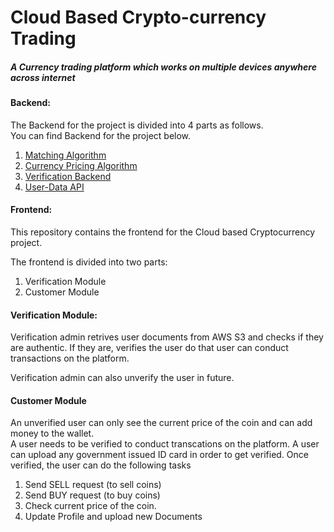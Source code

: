 # Cloud Based Crypto-currency Trading

##### A Currency trading platform which works on multiple devices anywhere across internet

#### Backend:
The Backend for the project is divided into 4 parts as follows. <br/>
You can find Backend for the project below.
1. [Matching Algorithm](https://github.com/PratikMahajan/Dynamic-Currency-Pricing-API)
2. [Currency Pricing Algorithm](https://github.com/PratikMahajan/Dynamic-Currency-Pricing-API)
3. [Verification Backend](https://github.com/PratikMahajan/Dynamic-Currency-Pricing-API)
4. [User-Data API](https://github.com/PratikMahajan/User-Data-API)


#### Frontend:
This repository contains the frontend for the Cloud based Cryptocurrency project.

The frontend is divided into two parts:<br/>

1. Verification Module
2. Customer Module


#### Verification Module:
Verification admin retrives user documents from AWS S3 and checks if they are authentic. If they are, verifies the user do that user can conduct transactions on the platform.

Verification admin can also unverify the user in future. 

#### Customer Module
An unverified user can only see the current price of the coin and can add money to the wallet. <br/>
A user needs to be verified to conduct transcations on the platform. A user can upload any government issued ID card in order to get verified.
Once verified, the user can do the following tasks

1. Send SELL request (to sell coins)
2. Send BUY request (to buy coins)
3. Check current price of the coin.
4. Update Profile and upload new Documents
